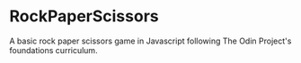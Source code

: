 # RockPaperScissors
A basic rock paper scissors game in Javascript following The Odin Project's foundations curriculum.
